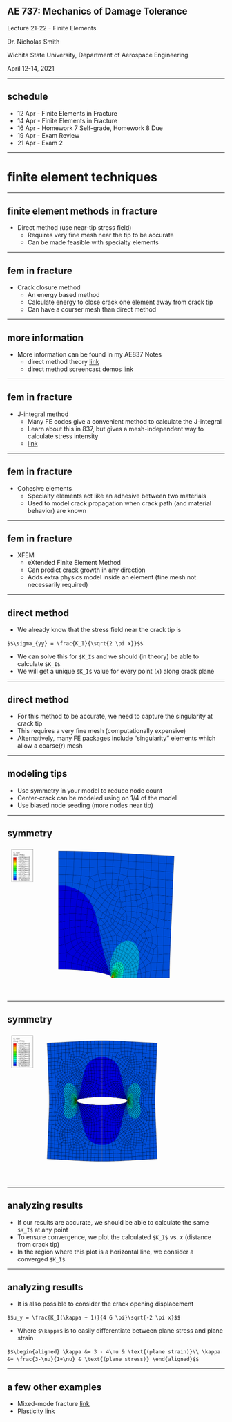 ##  AE 737: Mechanics of Damage Tolerance
Lecture 21-22 - Finite Elements

Dr. Nicholas Smith

Wichita State University, Department of Aerospace Engineering

April 12-14, 2021

----
##  schedule

- 12 Apr - Finite Elements in Fracture
- 14 Apr - Finite Elements in Fracture
- 16 Apr - Homework 7 Self-grade, Homework 8 Due
- 19 Apr - Exam Review
- 21 Apr - Exam 2

---
# finite element techniques

----
## finite element methods in fracture

-   Direct method (use near-tip stress field)
    -   Requires very fine mesh near the tip to be accurate
    -   Can be made feasible with specialty elements

----
## fem in fracture

-   Crack closure method
    -   An energy based method
    -   Calculate energy to close crack one element away from crack tip
    -   Can have a courser mesh than direct method

----
## more information

- More information can be found in my AE837 Notes
  - direct method theory [link](https://ndaman.github.io/fracture/exam%202/lecture11.html)
  - direct method screencast demos [link](https://ndaman.github.io/fracture/exam%202/lecture12.html)

----
## fem in fracture

- J-integral method
    - Many FE codes give a convenient method to calculate the J-integral
    - Learn about this in 837, but gives a mesh-independent way to calculate stress intensity
    - [link](https://ndaman.github.io/fracture/exam%202/lecture13.html)

----
## fem in fracture

-   Cohesive elements
    -   Specialty elements act like an adhesive between two materials
    -   Used to model crack propagation when crack path (and material behavior) are known

----
## fem in fracture

-   XFEM
    -   eXtended Finite Element Method
    -   Can predict crack growth in any direction
    -   Adds extra physics model inside an element (fine mesh not necessarily required)

----
## direct method

-   We already know that the stress field near the crack tip is
    
`$$\sigma_{yy} = \frac{K_I}{\sqrt{2 \pi x}}$$`

-   We can solve this for `$K_I$` and we should (in theory) be able to calculate `$K_I$`
-   We will get a unique `$K_I$` value for every point (*x*) along crack plane

----
## direct method

-   For this method to be accurate, we need to capture the singularity at crack tip
-   This requires a very fine mesh (computationally expensive)
-   Alternatively, many FE packages include “singularity” elements which allow a coarse(r) mesh

----
## modeling tips

-   Use symmetry in your model to reduce node count
-   Center-crack can be modeled using on 1/4 of the model
-   Use biased node seeding (more nodes near tip)

----
## symmetry

![](../images/singularity_quarter.png) <!-- .element width="60%" -->

----
## symmetry

![](../images/singularity_mirrored.png) <!-- .element width="60%" -->

----
## analyzing results

-   If our results are accurate, we should be able to calculate the same `$K_I$` at any point
-   To ensure convergence, we plot the calculated `$K_I$` vs. *x* (distance from crack tip)
-   In the region where this plot is a horizontal line, we consider a converged `$K_I$`

----
## analyzing results

-   It is also possible to consider the crack opening displacement

`$$u_y = \frac{K_I(\kappa + 1)}{4 G \pi}\sqrt{-2 \pi x}$$`

-   Where `$\kappa$` is to easily differentiate between plane stress and plane strain
    
`$$\begin{aligned}
  \kappa &= 3 - 4\nu & \text{(plane strain)}\\
  \kappa &= \frac{3-\nu}{1+\nu} & \text{(plane stress)}
\end{aligned}$$`


----
## a few other examples

- Mixed-mode fracture [link](https://ndaman.github.io/fracture/exam%202/lecture16.html)
- Plasticity [link](https://ndaman.github.io/fracture/exam%202/plasticity.html)
